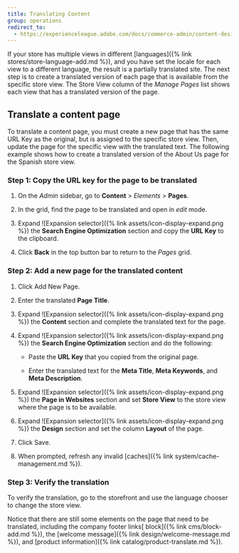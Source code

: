 ```yaml
---
title: Translating Content
group: operations
redirect_to:
  - https://experienceleague.adobe.com/docs/commerce-admin/content-design/elements/pages/page-translate.html
---
```


If your store has multiple views in different [languages]({% link stores/store-language-add.md %}), and you have set the locale for each view to a different language, the result is a partially translated site. The next step is to create a translated version of each page that is available from the specific store view. The Store View column of the _Manage Pages_ list shows each view that has a translated version of the page.

## Translate a content page

To translate a content page, you must create a new page that has the same URL Key as the original, but is assigned to the specific store view. Then, update the page for the specific view with the translated text. The following example shows how to create a translated version of the About Us page for the Spanish store view.

### Step 1: Copy the URL key for the page to be translated

1. On the _Admin_ sidebar, go to **Content** > _Elements_ > **Pages**.

1. In the grid, find the page to be translated and open in _edit_ mode.

1. Expand ![Expansion selector]({% link assets/icon-display-expand.png %}) the **Search Engine Optimization** section and copy the **URL Key** to the clipboard.

1. Click **Back** in the top button bar to return to the _Pages_ grid.

### Step 2: Add a new page for the translated content

1. Click <span class="btn">Add New Page</span>.

1. Enter the translated **Page Title**.

1. Expand ![Expansion selector]({% link assets/icon-display-expand.png %}) the **Content** section and complete the translated text for the page.

1. Expand ![Expansion selector]({% link assets/icon-display-expand.png %}) the **Search Engine Optimization** section and do the following:

   - Paste the **URL Key** that you copied from the original page.

   - Enter the translated text for the **Meta Title**, **Meta Keywords**, and **Meta Description**.

1. Expand ![Expansion selector]({% link assets/icon-display-expand.png %}) the **Page in Websites** section and set **Store View** to the store view where the page is to be available.

1. Expand ![Expansion selector]({% link assets/icon-display-expand.png %}) the  **Design** section and set the column **Layout** of the page.

1. Click <span class="btn">Save</span>.

1. When prompted, refresh any invalid [caches]({% link system/cache-management.md %}).

### Step 3: Verify the translation

To verify the translation, go to the storefront and use the language chooser to change the store view.

Notice that there are still some elements on the page that need to be translated, including the company footer links[ block]({% link cms/block-add.md %}), the [welcome message]({% link design/welcome-message.md %}), and [product information]({% link catalog/product-translate.md %}).
